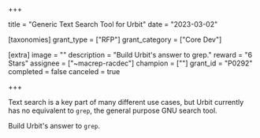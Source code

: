 +++

title = "Generic Text Search Tool for Urbit"
date = "2023-03-02"

[taxonomies]
grant_type = ["RFP"]
grant_category = ["Core Dev"]

[extra]
image = ""
description = "Build Urbit's answer to grep."
reward = "6 Stars"
assignee = ["~macrep-racdec"]
champion = [""]
grant_id = "P0292"
completed = false
canceled = true

+++

Text search is a key part of many different use cases, but Urbit currently has no equivalent to `grep`, the general purpose GNU search tool. 

Build Urbit's answer to `grep`.
